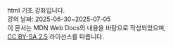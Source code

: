 html 기초 강좌입니다.  
강의 날짜: 2025-06-30~2025-07-05    
이 문서는 MDN Web Docs의 내용을 바탕으로 작성되었으며,     
[CC BY-SA 2.5](https://creativecommons.org/licenses/by-sa/2.5/) 라이선스를 따릅니다.  
